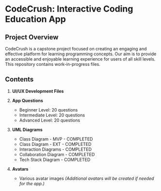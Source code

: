 # CodeCrush: Interactive Coding Education App

## Project Overview

CodeCrush is a capstone project focused on creating an engaging and effective platform for learning programming concepts. Our aim is to provide an accessible and enjoyable learning experience for users of all skill levels. This repository contains work-in-progress files.

## Contents

1. **UI/UX Development Files** 

2. **App Questions**

   - Beginner Level: 20 questions
   - Intermediate Level: 20 questions
   - Advanced Level: 20 questions

4. **UML Diagrams**
   - Class Diagram - MVP - COMPLETED
   - Class Diagram - EXT - COMPLETED
   - Interaction Diagrams - COMPLETED
   - Collaboration Diagram - COMPLETED
   - Tech Stack Diagram - COMPLETED

5. **Avatars**
   - Various avatar images *(Additional avatars will be created if needed for the app.)*





